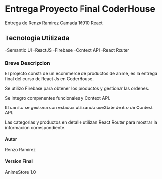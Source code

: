 # Entrega Proyecto Final CoderHouse

Entrega de Renzo Ramirez Camada 16910 React

## Tecnologia Utilizada

-Semantic UI
-ReactJS
-Firebase
-Context API
-React Router


### Breve Descripcion

El projecto consta de un ecommerce de productos de anime, es la entrega final del curso de React Js en CoderHouse.

Se utilizo Firebase para obtener los productos y gestionar las ordenes.

Se integro componentes funcionales y Context API.

El carrito se gestiona con estados utilizando useState dentro de Context API.

Las categorias y productos en detalle utilizan React Router para mostrar la informacion correspondiente.



#### Autor

Renzo Ramirez


#### Version Final

AnimeStore 1.0




